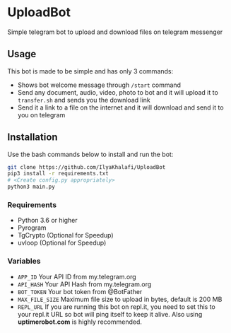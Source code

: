 # UploadBot
Simple telegram bot to upload and download files on telegram messenger

## Usage
This bot is made to be simple and has only 3 commands:

- Shows bot welcome message through `/start` command
- Send any document, audio, video, photo to bot and it will upload it to `transfer.sh` and sends you the download link
- Send it a link to a file on the internet and it will download and send it to you on telegram

## Installation

Use the bash commands below to install and run the bot:

````bash
git clone https://github.com/IlyaKhalafi/UploadBot
pip3 install -r requirements.txt
# <Create config.py appropriately>
python3 main.py
````

### Requirements

* Python 3.6 or higher
* Pyrogram
* TgCrypto (Optional for Speedup)
* uvloop (Optional for Speedup)

### Variables

* `APP_ID` Your API ID from my.telegram.org
* `API_HASH` Your API Hash from my.telegram.org
* `BOT_TOKEN` Your bot token from @BotFather
* `MAX_FILE_SIZE` Maximum file size to upload in bytes, default is 200 MB
* `REPL_URL` If you are running this bot on repl.it, you need to set this to your repl.it URL so bot will ping itself to keep it alive. Also using **uptimerobot.com** is highly recommended.